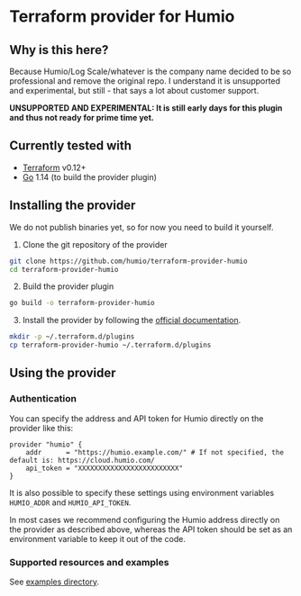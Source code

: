 # Terraform provider for Humio

## Why is this here?

Because Humio/Log Scale/whatever is the company name decided to be so professional and remove the original repo.
I understand it is unsupported and experimental, but still - that says a lot about customer support. 

**UNSUPPORTED AND EXPERIMENTAL: It is still early days for this plugin and thus not ready for prime time yet.**

## Currently tested with

- [Terraform](https://www.terraform.io/downloads.html) v0.12+
- [Go](https://golang.org/doc/install) 1.14 (to build the provider plugin)

## Installing the provider

We do not publish binaries yet, so for now you need to build it yourself.

1. Clone the git repository of the provider

```bash
git clone https://github.com/humio/terraform-provider-humio
cd terraform-provider-humio
```

2. Build the provider plugin

```bash
go build -o terraform-provider-humio
```

3. Install the provider by following the [official documentation](https://www.terraform.io/docs/plugins/basics.html#installing-plugins).

```bash
mkdir -p ~/.terraform.d/plugins
cp terraform-provider-humio ~/.terraform.d/plugins
```

## Using the provider

### Authentication

You can specify the address and API token for Humio directly on the provider like this:

```hcl
provider "humio" {
    addr      = "https://humio.example.com/" # If not specified, the default is: https://cloud.humio.com/
    api_token = "XXXXXXXXXXXXXXXXXXXXXXXXX"
}
```

It is also possible to specify these settings using environment variables `HUMIO_ADDR` and `HUMIO_API_TOKEN`.

In most cases we recommend configuring the Humio address directly on the provider as described above, whereas the API token should be set as an environment variable to keep it out of the code.

### Supported resources and examples

See [examples directory](examples).
